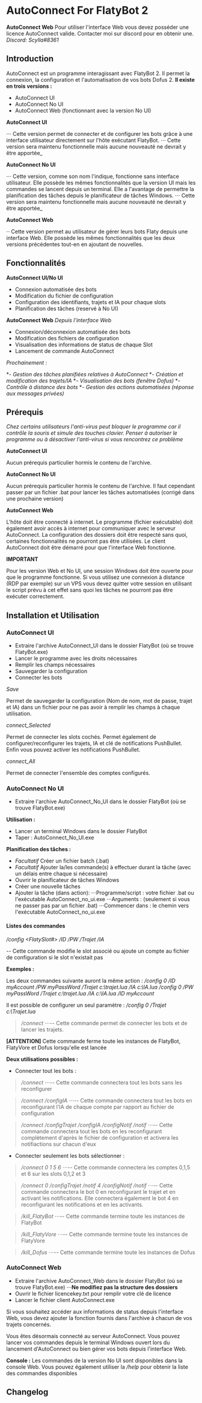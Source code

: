 # AutoConnect For FlatyBot 2

**AutoConnect Web**
Pour utiliser l'interface Web vous devez posséder une licence AutoConnect valide. 
Contacter moi sur discord pour en obtenir une.
*Discord: Scylla#8361*


## Introduction

AutoConnect est un programme interagissant avec FlatyBot 2. Il permet la connexion, la configuration et l'automatisation de vos bots Dofus 2.
**Il existe en trois versions :**

* AutoConnect UI
* AutoConnect No UI
* AutoConnect Web (fonctionnant avec la version No UI)

**AutoConnect UI**

⋅⋅⋅ Cette version permet de connecter et de configurer les bots grâce à une interface utilisateur directement sur l'hôte exécutant FlatyBot. 
⋅⋅⋅ Cette version sera maintenu fonctionnelle mais aucune nouveauté ne devrait y être apportée_

**AutoConnect No UI**

⋅⋅⋅ Cette version, comme son nom l'indique, fonctionne sans interface utilisateur. Elle possède les mêmes fonctionnalités que la version UI mais les commandes se lancent depuis un terminal. 
Elle a l'avantage de permettre la planification des tâches depuis le planificateur de tâches Windows.
⋅⋅⋅ Cette version sera maintenu fonctionnelle mais aucune nouveauté ne devrait y être apportée_

**AutoConnect Web**

⋅⋅ Cette version permet au utilisateur de gérer leurs bots Flaty depuis une interface Web. Elle possède les mêmes fonctionnalités que les deux versions précédentes tout-en en ajoutant de nouvelles.

## Fonctionnalités

**AutoConnect UI/No UI**

- Connexion automatisée des bots
- Modification du fichier de configuration
- Configuration des identifiants, trajets et IA pour chaque slots
- Planification des tâches (reservé à No UI)

**AutoConnect Web**
_Depuis l'interface Web_

- Connexion/déconnexion automatisée des bots
- Modification des fichiers de configuration
- Visualisation des informations de status de chaque Slot
- Lancement de commande AutoConnect

*_Prochainement :_*

*_- Gestion des tâches planifiées relatives à AutoConnect_
*_- Création et modification des trajets/IA_
*_- Visualisation des bots (fenêtre Dofus)_
*_- Contrôle à distance des bots_
*_- Gestion des actions automatisées (réponse aux messages privées)_

## Prérequis 

_Chez certains utilisateurs l'anti-virus peut bloquer le programme car il contrôle la souris et simule des touches clavier. Penser à autoriser le programme ou à désactiver l'anti-virus si vous rencontrez ce problème_

**AutoConnect UI**

Aucun prérequis particulier hormis le contenu de l'archive.

**AutoConnect No UI**

Aucun prérequis particulier hormis le contenu de l'archive. 
Il faut cependant passer par un fichier .bat pour lancer les tâches automatisées (corrigé dans une prochaine version)

**AutoConnect Web**

L'hôte doit être connecté à internet. Le programme (fichier exécutable) doit également avoir accès à internet pour communiquer avec le serveur AutoConnect.
La configuration des dossiers doit être respecté sans quoi, certaines fonctionnalités ne pourront pas être utilisées.
Le client AutoConnect doit être démarré pour que l'interface Web fonctionne.

**IMPORTANT**

Pour les version Web et No UI, une session Windows doit être ouverte pour que le programme fonctionne. Si vous utilisez une connexion à distance (RDP par exemple) sur un VPS vous devez quitter votre session en utilisant le script prévu à cet effet sans quoi les tâches ne pourront pas être exécuter correctement.

## Installation et Utilisation

### **AutoConnect UI**

- Extraire l'archive AutoConnect_UI dans le dossier FlatyBot (où se trouve FlatyBot.exe)
- Lancer le programme avec les droits nécessaires
- Remplir les champs nécessaires
- Sauvegarder la configuration
- Connecter les bots

_Save_

Permet de sauvegarder la configuration (Nom de nom, mot de passe, trajet et IA) dans un fichier pour ne pas avoir à remplir les champs à chaque utilisation.

_connect_Selected_

Permet de connecter les slots cochés. Permet également de configurer/reconfigurer les trajets, IA et clé de notifications PushBullet. Enfin vous pouvez activer les notifications PushBullet.

_connect_All_

Permet de connecter l'ensemble des comptes configurés.

### **AutoConnect No UI**

- Extraire l'archive AutoConnect_No_UI dans le dossier FlatyBot (où se trouve FlatyBot.exe)

__Utilisation :__

- Lancer un terminal Windows dans le dossier FlatyBot
- Taper : AutoConnect_No_UI.exe _</commande>_

__Planification des tâches :__

- _Facultatif_ Créer un fichier batch (.bat)
- _Facultatif_ Ajouter la/les commande(s) à effectuer durant la tâche (avec un délais entre chaque si nécessaire)
- Ouvrir le planificateur de tâches Windows
- Créer une nouvelle tâches
- Ajouter la tâche (dans action):
⋅⋅⋅Programme/script : votre fichier .bat ou l'exécutable AutoConnect_no_ui.exe
⋅⋅⋅Arguments : _</commande>_ (seulement si vous ne passer pas par un fichier .bat)
⋅⋅⋅Commencer dans : le chemin vers l'exécutable AutoConnect_no_ui.exe

#### Listes des commandes

_/config <FlatySlot#> /ID <AccountID> /PW <PassWord> /Trajet <PathToTrajet> /IA <PathToIA>_
    
-- Cette commande modifie le slot associé ou ajoute un compte au fichier de configuration si le slot n'existait pas

__Exemples :__

Les deux commandes suivante auront la même action :
_/config 0 /ID myAccount /PW myPassWord /Trajet c:\trajet.lua /IA c:\IA.lua_
_/config 0 /PW myPassWord /Trajet c:\trajet.lua /IA c:\IA.lua /ID myAccount_

Il est possible de configurer un seul paramètre :
_/config 0 /Trajet c:\Trajet.lua_

>_/connect <AccountNumber> </configTrajet> </configIA> </configNotif> </notif>_
⋅⋅⋅-- Cette commande permet de connecter les bots et de lancer les trajets.

**[ATTENTION]**
Cette commande ferme toute les instances de FlatyBot, FlatyVore et Dofus lorsqu'elle est lancée

__Deux utilisations possibles :__

- Connecter tout les bots :
>_/connect_ 
⋅⋅⋅-- Cette commande connectera tout les bots sans les reconfigurer

>_/connect /configIA_
⋅⋅⋅-- Cette commande connectera tout les bots en reconfigurant l'IA de chaque compte par rapport au fichier de configuration

>_/connect /configTrajet /configIA /configNotif /notif_
⋅⋅⋅-- Cette commande connectera tout les bots en les reconfigurant complètement d'après le fichier de configuration et activera les notifiactions sur chacun d'eux

- Connecter seulement les bots sélectionner :
>_/connect 0 1 5 6_
⋅⋅⋅-- Cette commande connectera les comptes 0,1,5 et 6 sur les slots 0,1,2 et 3

>_/connect 0 /configTrajet /notif 4 /configNotif /notif_
⋅⋅⋅-- Cette commande connectera le bot 0 en reconfigurant le trajet et en activant les notifications. Elle connectera également le bot 4 en reconfigurant les notifications et en les activants.

>_/kill_FlatyBot_
⋅⋅⋅-- Cette commande termine toute les instances de FlatyBot

>_/kill_FlatyVore_
⋅⋅⋅-- Cette commande termine toute les instances de FlatyVore

>_/kill_Dofus_
⋅⋅⋅-- Cette commande termine toute les instances de Dofus

### **AutoConnect Web**

- Extraire l'archive AutoConnect_Web dans le dossier FlatyBot (où se trouve FlatyBot.exe)
⋅⋅⋅**Ne modifiez pas la structure des dossiers**
- Ouvrir le fichier licencekey.txt pour remplir votre clé de licence
- Lancer le fichier client AutoConnect.exe

Si vous souhaitez accéder aux informations de status depuis l'interface Web, vous devez ajouter la fonction fournis dans l'archive à chacun de vos trajets concernés.

Vous êtes désormais connecté au serveur AutoConnect. Vous pouvez lancer vos commandes depuis le terminal Windows ouvert lors du lancement d'AutoConnect ou bien gérer vos bots depuis l'interface Web.

__Console :__
Les commandes de la version No UI sont disponibles dans la console Web.
Vous pouvez également utiliser la _/help_ pour obtenir la liste des commandes disponibles


## Changelog
